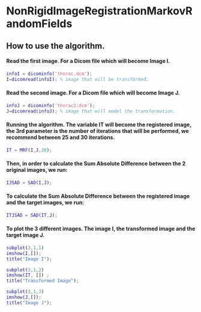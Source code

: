 # NonRigidImageRegistrationMarkovRandomFields


## How to use the algorithm.

#### Read the first image. For a Dicom file which will become Image I.

```Matlab
infoI = dicominfo('thorac.dcm');
I=dicomread(infoI); % image that will be transformed.
```

#### Read the second image. For a Dicom file which will become Image J.

```Matlab
infoJ = dicominfo('thorac2.dcm');
J=dicomread(infoJ); % image that will model the transformation.
```

#### Running the algorithm. The variable IT will become the registered image, the 3rd parameter is the number of iterations that will be performed, we recommend between 25 and 30 iterations.
```Matlab
IT = MRF(I,J,30);
```
#### Then, in order to calculate the Sum Absolute Difference between the 2 original images, we run: 
```Matlab
IJSAD = SAD(I,J);
```

#### To calculate the Sum Absolute Difference between the registered image and the target images, we run: 
```Matlab
ITJSAD = SAD(IT,J);
```

#### To plot the 3 different images. The image I, the transformed image and the target image J.
```Matlab
subplot(3,1,1)
imshow(I,[]);
title("Image I");

subplot(3,1,2)
imshow(IT, []) ;
title("Transformed Image");

subplot(3,1,3)
imshow(J,[]);
title("Image J");
```
